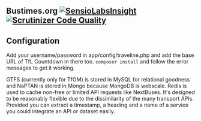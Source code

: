 ## Bustimes.org [![SensioLabsInsight](https://insight.sensiolabs.com/projects/9842b49c-8c65-486c-adb3-e4dd9bb810bc/mini.png)](https://insight.sensiolabs.com/projects/9842b49c-8c65-486c-adb3-e4dd9bb810bc) [![Scrutinizer Code Quality](https://scrutinizer-ci.com/g/kieranmather/bustimes.org/badges/quality-score.png?s=a1af3cd19b10e3ce870481624d3994fecef1f5a8)](https://scrutinizer-ci.com/g/kieranmather/bustimes.org/)

## Configuration

Add your username/password in app/config/traveline.php and add the base URL of TfL Countdown in there too. `composer install` and follow the error messages to get it working.

GTFS (currently only for TfGM) is stored in MySQL for relational goodness and NaPTAN is stored in Mongo because MongoDB is webscale. Redis is used to cache non-free or limited API requests like NextBuses. It's designed to be reasonably flexible due to the dissimilarity of the many transport APIs. Provided you can extract a timestamp, a heading and a name of a service you could integrate an API or dataset easily.
